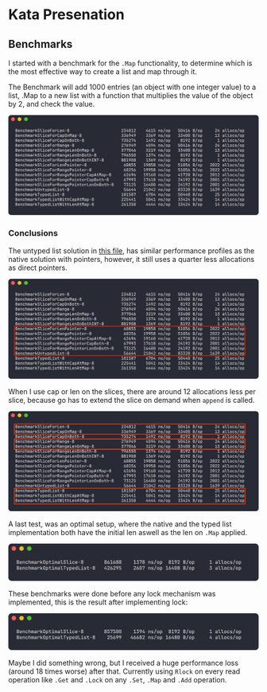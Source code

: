 # Kata Presenation

## Benchmarks

I started with a benchmark for the `.Map` functionality, to determine which is the most effective way to create a list and map through it.

The Benchmark will add 1000 entries (an object with one integer value) to a list, .Map to a new list with a function that multiplies the value of the object by 2, and check the value.

![benchmark image](./images/bench_map_0.png)

### Conclusions

The untyped list solution in [this file](./src/list/untyped_list.go), has similar performance profiles as the native solution with pointers, however, it still uses a quarter less allocations as direct pointers.

![benchmark comparision for untyped and pointers](./images/bench_map_1.png)

When I use cap or len on the slices, there are around 12 allocations less per slice, because go has to extend the slice on demand when `append` is called.

![benchmark highlights for allocations differences with cap and len](./images/bench_map_2.png)

A last test, was an optimal setup, where the native and the typed list implementation both have the initial len aswell as the len on `.Map` applied.

![benchmark with an optimal setup](./images/map_optimal_bench.png)

These benchmarks were done before any lock mechanism was implemented, this is the result after implementing lock:

![benchmark with an optimal setup after lock implementation](./images/map_optimal_after_lock.png)

Maybe I did something wrong, but I received a huge performance loss (around 18 times worse) after that. Currently using `Rlock` on every read operation like `.Get` and `.Lock` on any `.Set`, `.Map` and `.Add` operation.
